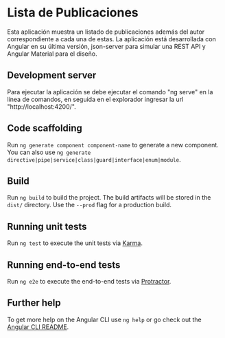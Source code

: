 # Lista de Publicaciones

Esta aplicación muestra un listado de publicaciones además del autor correspondiente a cada una de estas.
La aplicación está desarrollada con Angular en su última versión, json-server para simular una REST API y Angular Material para el diseño.

## Development server

Para ejecutar la aplicación se debe ejecutar el comando "ng serve" en la línea de comandos, en seguida en el explorador ingresar la url "http://localhost:4200/".

## Code scaffolding

Run `ng generate component component-name` to generate a new component. You can also use `ng generate directive|pipe|service|class|guard|interface|enum|module`.

## Build

Run `ng build` to build the project. The build artifacts will be stored in the `dist/` directory. Use the `--prod` flag for a production build.

## Running unit tests

Run `ng test` to execute the unit tests via [Karma](https://karma-runner.github.io).

## Running end-to-end tests

Run `ng e2e` to execute the end-to-end tests via [Protractor](http://www.protractortest.org/).

## Further help

To get more help on the Angular CLI use `ng help` or go check out the [Angular CLI README](https://github.com/angular/angular-cli/blob/master/README.md).
